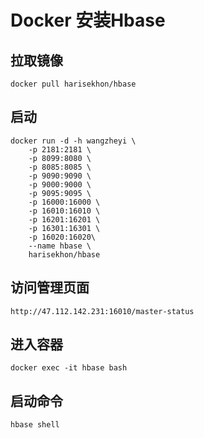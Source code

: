 # Docker 安装Hbase


## 拉取镜像

	docker pull harisekhon/hbase


## 启动
    docker run -d -h wangzheyi \
        -p 2181:2181 \
        -p 8099:8080 \
        -p 8085:8085 \
        -p 9090:9090 \
        -p 9000:9000 \
        -p 9095:9095 \
        -p 16000:16000 \
        -p 16010:16010 \
        -p 16201:16201 \
        -p 16301:16301 \
        -p 16020:16020\
        --name hbase \
        harisekhon/hbase

## 访问管理页面

	http://47.112.142.231:16010/master-status

## 进入容器

	docker exec -it hbase bash

## 启动命令

	hbase shell